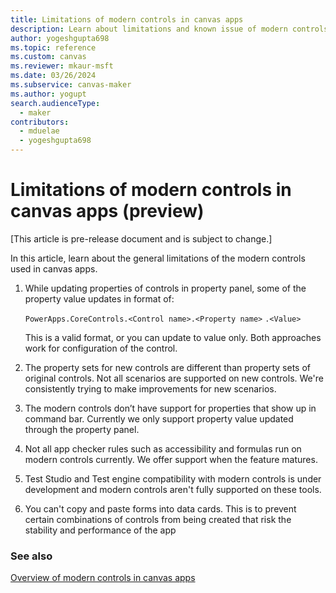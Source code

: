 ```yaml
---
title: Limitations of modern controls in canvas apps
description: Learn about limitations and known issue of modern controls in canvas apps.
author: yogeshgupta698
ms.topic: reference
ms.custom: canvas
ms.reviewer: mkaur-msft
ms.date: 03/26/2024
ms.subservice: canvas-maker
ms.author: yogupt
search.audienceType:
  - maker
contributors:
  - mduelae
  - yogeshgupta698
---
```


# Limitations of modern controls in canvas apps (preview)

[This article is pre-release document and is subject to change.]

In this article, learn about the general limitations of the modern controls used in canvas apps. 

1. While updating properties of controls in property panel, some of the property value updates in format of:

    `PowerApps.CoreControls.<Control name>.<Property name>`  `.<Value>`
  
     This is a valid format, or you can update to value only. Both approaches work for configuration of the control.

2. The property sets for new controls are different than property sets of original controls. Not all scenarios are supported on new controls. We're consistently trying to make improvements for new scenarios.
  
3. The modern controls don’t have support for properties that show up in command bar. Currently we only support property value updated through the property panel.
  
4. Not all app checker rules such as accessibility and formulas run on modern controls currently. We offer support when the feature matures.

5. Test Studio and Test engine compatibility with modern controls is under development and modern controls aren't fully supported on these tools.
   
7. You can't copy and paste forms into data cards. This is to prevent certain combinations of controls from being created that risk the stability and performance of the app



### See also

[Overview of modern controls in canvas apps](overview-modern-controls.md)


